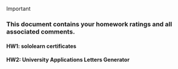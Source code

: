 > [!IMPORTANT]
>
> ### **This document contains your homework ratings and all associated comments.**



#### HW1: sololearn certificates




#### HW2: University Applications Letters Generator
